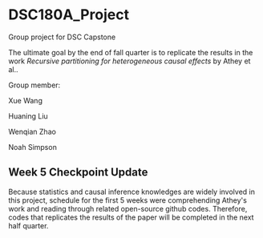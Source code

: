 # DSC180A_Project

Group project for DSC Capstone

The ultimate goal by the end of fall quarter is to replicate the results in the work *Recursive partitioning for heterogeneous causal effects* by Athey et al..

Group member:

  Xue Wang
  
  Huaning Liu
  
  Wenqian Zhao 
  
  Noah Simpson
 


## Week 5 Checkpoint Update
Because statistics and causal inference knowledges are widely involved in this project, schedule for the first 5 weeks were comprehending Athey's work and reading through related open-source github codes. Therefore, codes that replicates the results of the paper will be completed in the next half quarter.
